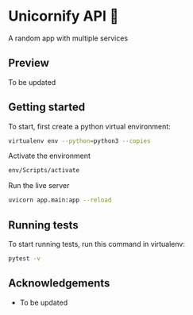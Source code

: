 
# Unicornify API 🦄

A random app with multiple services


## Preview

To be updated

## Getting started

To start, first create a python virtual environment:

```bash
virtualenv env --python=python3 --copies
```

Activate the environment

```bash
env/Scripts/activate
```

Run the live server

```bash
uvicorn app.main:app --reload
```

## Running tests

To start running tests, run this command in virtualenv:

```bash
pytest -v
```

## Acknowledgements

 - To be updated
